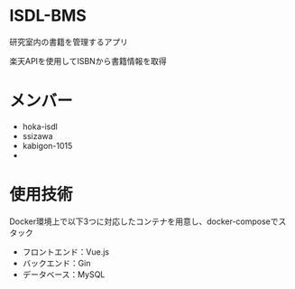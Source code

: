 # ISDL-BMS
研究室内の書籍を管理するアプリ

楽天APIを使用してISBNから書籍情報を取得
# メンバー
- hoka-isdl
- ssizawa
- kabigon-1015
- 
# 使用技術
Docker環境上で以下3つに対応したコンテナを用意し、docker-composeでスタック
- フロントエンド：Vue.js
- バックエンド：Gin
- データベース：MySQL
